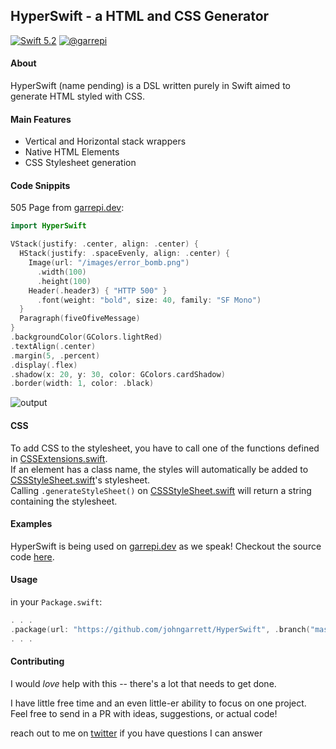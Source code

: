 ## HyperSwift - a HTML and CSS Generator
[![Swift 5.2](https://img.shields.io/badge/swift-5.2-ED523F.svg?style=flat)](https://swift.org/download/)
[![@garrepi](https://img.shields.io/badge/contact-@garrepi-73c5ff.svg?style=flat)](https://twitter.com/garrepi)

#### About
HyperSwift (name pending) is a DSL written purely in Swift aimed to generate HTML styled with CSS.
#### Main Features
- Vertical and Horizontal stack wrappers
- Native HTML Elements
- CSS Stylesheet generation
#### Code Snippits
505 Page from [garrepi.dev](https://www.garrepi.dev):
```swift
import HyperSwift

VStack(justify: .center, align: .center) {
  HStack(justify: .spaceEvenly, align: .center) {
    Image(url: "/images/error_bomb.png")
      .width(100)
      .height(100)
    Header(.header3) { "HTTP 500" }
      .font(weight: "bold", size: 40, family: "SF Mono")
  }          
  Paragraph(fiveOfiveMessage)
}
.backgroundColor(GColors.lightRed)
.textAlign(.center)
.margin(5, .percent)
.display(.flex)
.shadow(x: 20, y: 30, color: GColors.cardShadow)
.border(width: 1, color: .black)
```
![output](https://media.discordapp.net/attachments/732426870100066455/733822598504513566/unknown.png)

#### CSS

To add CSS to the stylesheet, you have to call one of the functions defined in [CSSExtensions.swift](/Sources/HyperSwift/API/CSS/CSSExtensions.swift).  
If an element has a class name, the styles will automatically be added to [CSSStyleSheet.swift](/Sources/HyperSwift/API/CSS/CSSStyleSheet.swift)'s stylesheet.  
Calling `.generateStyleSheet()` on [CSSStyleSheet.swift](/Sources/HyperSwift/API/CSS/CSSStyleSheet.swift) will return a string containing the stylesheet.

#### Examples

HyperSwift is being used on [garrepi.dev](https://www.garrepi.dev) as we speak! Checkout the source code [here](https://github.com/johngarrett/garrepi.dev/). 

#### Usage

in your `Package.swift`: 
```swift
. . .
.package(url: "https://github.com/johngarrett/HyperSwift", .branch("master")),
. . .
```

#### Contributing

I would _love_ help with this -- there's a lot that needs to get done. 

I have little free time and an even little-er ability to focus on one project. Feel free to send in a PR with ideas, suggestions, or actual code!

reach out to me on [twitter](https://twitter.com/garrepi) if you have questions I can answer
